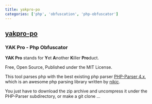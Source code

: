 ```yaml
---
title: yakpro-po
categories: ['php', 'obfuscation', 'php-obfuscator']
---
```

## [yakpro-po](https://github.com/pk-fr/yakpro-po)

### YAK Pro - Php Obfuscator


**YAK Pro** stands for **Y**et **A**nother **K**iller **Pro**duct.

Free, Open Source, Published under the MIT License.

This tool parses php with the best existing php parser [PHP-Parser 4.x](https://github.com/nikic/PHP-Parser/tree/4.x/),
which is an awesome php parsing library written by [nikic](https://github.com/nikic).

You just have to download the zip archive and uncompress it under the PHP-Parser subdirectory,
or make a git clone ...
